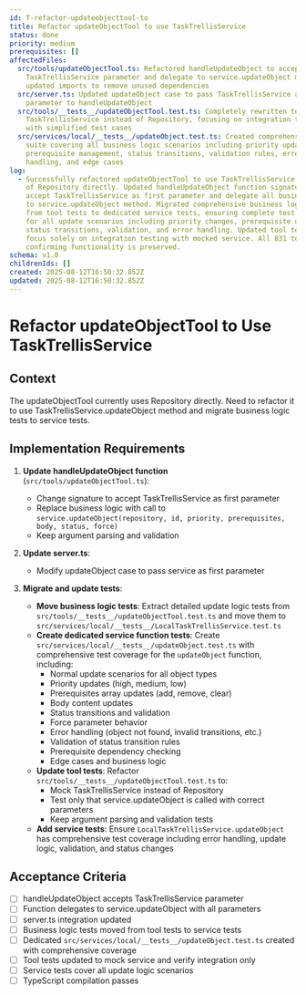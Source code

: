 ```yaml
---
id: T-refactor-updateobjecttool-to
title: Refactor updateObjectTool to use TaskTrellisService
status: done
priority: medium
prerequisites: []
affectedFiles:
  src/tools/updateObjectTool.ts: Refactored handleUpdateObject to accept
    TaskTrellisService parameter and delegate to service.updateObject method,
    updated imports to remove unused dependencies
  src/server.ts: Updated updateObject case to pass TaskTrellisService as first
    parameter to handleUpdateObject
  src/tools/__tests__/updateObjectTool.test.ts: Completely rewritten to mock
    TaskTrellisService instead of Repository, focusing on integration testing
    with simplified test cases
  src/services/local/__tests__/updateObject.test.ts: Created comprehensive test
    suite covering all business logic scenarios including priority updates,
    prerequisite management, status transitions, validation rules, error
    handling, and edge cases
log:
  - Successfully refactored updateObjectTool to use TaskTrellisService instead
    of Repository directly. Updated handleUpdateObject function signature to
    accept TaskTrellisService as first parameter and delegate all business logic
    to service.updateObject method. Migrated comprehensive business logic tests
    from tool tests to dedicated service tests, ensuring complete test coverage
    for all update scenarios including priority changes, prerequisite updates,
    status transitions, validation, and error handling. Updated tool tests to
    focus solely on integration testing with mocked service. All 831 tests pass,
    confirming functionality is preserved.
schema: v1.0
childrenIds: []
created: 2025-08-12T16:50:32.852Z
updated: 2025-08-12T16:50:32.852Z
---
```


# Refactor updateObjectTool to Use TaskTrellisService

## Context

The updateObjectTool currently uses Repository directly. Need to refactor it to use TaskTrellisService.updateObject method and migrate business logic tests to service tests.

## Implementation Requirements

1. **Update handleUpdateObject function** (`src/tools/updateObjectTool.ts`):
   - Change signature to accept TaskTrellisService as first parameter
   - Replace business logic with call to `service.updateObject(repository, id, priority, prerequisites, body, status, force)`
   - Keep argument parsing and validation

2. **Update server.ts**:
   - Modify updateObject case to pass service as first parameter

3. **Migrate and update tests**:
   - **Move business logic tests**: Extract detailed update logic tests from `src/tools/__tests__/updateObjectTool.test.ts` and move them to `src/services/local/__tests__/LocalTaskTrellisService.test.ts`
   - **Create dedicated service function tests**: Create `src/services/local/__tests__/updateObject.test.ts` with comprehensive test coverage for the `updateObject` function, including:
     - Normal update scenarios for all object types
     - Priority updates (high, medium, low)
     - Prerequisites array updates (add, remove, clear)
     - Body content updates
     - Status transitions and validation
     - Force parameter behavior
     - Error handling (object not found, invalid transitions, etc.)
     - Validation of status transition rules
     - Prerequisite dependency checking
     - Edge cases and business logic
   - **Update tool tests**: Refactor `src/tools/__tests__/updateObjectTool.test.ts` to:
     - Mock TaskTrellisService instead of Repository
     - Test only that service.updateObject is called with correct parameters
     - Keep argument parsing and validation tests
   - **Add service tests**: Ensure `LocalTaskTrellisService.updateObject` has comprehensive test coverage including error handling, update logic, validation, and status changes

## Acceptance Criteria

- [ ] handleUpdateObject accepts TaskTrellisService parameter
- [ ] Function delegates to service.updateObject with all parameters
- [ ] server.ts integration updated
- [ ] Business logic tests moved from tool tests to service tests
- [ ] Dedicated `src/services/local/__tests__/updateObject.test.ts` created with comprehensive coverage
- [ ] Tool tests updated to mock service and verify integration only
- [ ] Service tests cover all update logic scenarios
- [ ] TypeScript compilation passes

